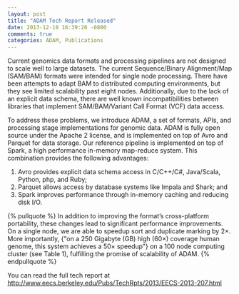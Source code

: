 ```yaml
---
layout: post
title: "ADAM Tech Report Released"
date: 2013-12-18 16:39:20 -0800
comments: true
categories: ADAM, Publications 
---
```


Current genomics data formats and processing pipelines are not designed to scale well to large datasets. 
The current Sequence/Binary Alignment/Map (SAM/BAM) formats were intended for single node processing. 
There have been attempts to adapt BAM to distributed computing environments, but they see limited scalability 
past eight nodes. Additionally, due to the lack of an explicit data schema, there are well known 
incompatibilities between libraries that implement SAM/BAM/Variant Call Format (VCF) data access. 

To address these 
problems, we introduce ADAM, a set of formats, APIs, and processing stage implementations for genomic data. 
ADAM is fully open source under the Apache 2 license, and is implemented on top of Avro and Parquet for data storage. 
Our reference pipeline is implemented on top of Spark, a high performance in-memory map-reduce system. This combination 
provides the following advantages: 

1. Avro provides explicit data schema access in C/C++/C#, Java/Scala, Python, php, and Ruby; 
2. Parquet allows access by database systems like Impala and Shark; and 
3. Spark improves performance through in-memory caching and reducing disk I/O. 

{% pullquote %}
In addition to improving the format’s cross-platform portability, these changes lead to significant performance improvements. 
On a single node, we are able to speedup sort and duplicate marking by 2×. More importantly, 
{"on a 250 Gigabyte (GB) high (60×) coverage human genome, this system achieves a 50× speedup"} 
on a 100 node computing cluster (see Table 1), fulfilling the promise of scalability of ADAM. 
{% endpullquote %}

You can read the full tech report at http://www.eecs.berkeley.edu/Pubs/TechRpts/2013/EECS-2013-207.html
